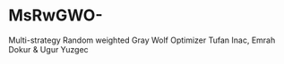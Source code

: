 # MsRwGWO-
Multi-strategy Random weighted Gray Wolf Optimizer 
Tufan Inac, Emrah Dokur & Ugur Yuzgec
